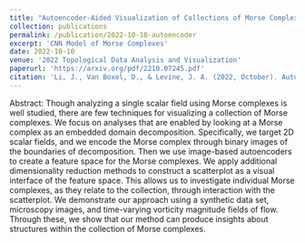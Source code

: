 ```yaml
---
title: "Autoencoder-Aided Visualization of Collections of Morse Complexes"
collection: publications
permalink: /publication/2022-10-10-autoencoder
excerpt: 'CNN Model of Morse Complexes'
date: 2022-10-10
venue: '2022 Topological Data Analysis and Visualization'
paperurl: 'https://arxiv.org/pdf/2210.07245.pdf'
citation: 'Li, J., Van Boxel, D., & Levine, J. A. (2022, October). Autoencoder-Aided Visualization of Collections of Morse Complexes. In 2022 Topological Data Analysis and Visualization (TopoInVis) (pp. 18-28). IEEE.'
---
```


Abstract: Though analyzing a single scalar field using Morse complexes is well studied, there are few techniques for visualizing a collection of Morse complexes. We focus on analyses that are enabled by looking at a Morse complex as an embedded domain decomposition. Specifically, we target 2D scalar fields, and we encode the Morse complex through binary images of the boundaries of decomposition. Then we use image-based autoencoders to create a feature space for the Morse complexes. We apply additional dimensionality reduction methods to construct a scatterplot as a visual interface of the feature space. This allows us to investigate individual Morse complexes, as they relate to the collection, through interaction with the scatterplot. We demonstrate our approach using a synthetic data set, microscopy images, and time-varying vorticity magnitude fields of flow. Through these, we show that our method can produce insights about structures within the collection of Morse complexes.
